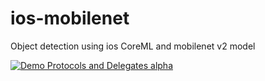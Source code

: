 # ios-mobilenet
Object detection using ios CoreML and mobilenet v2 model

[![Demo Protocols and Delegates alpha](https://j.gifs.com/oVB3oB.gif)](https://youtu.be/qcTe1rtkD24)


